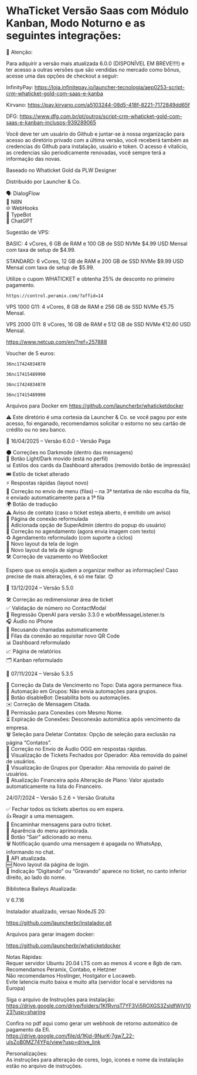 # WhaTicket Versão Saas com Módulo Kanban, Modo Noturno e as seguintes integrações:</br>

🚨 Atenção: 

Para adquirir a versão mais atualizada 6.0.0 (DISPONÍVEL EM BREVE!!!!) e ter acesso a outras versões que são vendidas no mercado como bônus, acesse uma das opções de checkout a seguir:

InfinityPay:
https://loja.infinitepay.io/launcher-tecnologia/aep0253-script-crm-whaticket-gold-com-saas-e-kanba

Kirvano:
https://pay.kirvano.com/a5103244-08d5-418f-8221-7172849dd65f

DFG:
https://www.dfg.com.br/pt/outros/script-crm-whaticket-gold-com-saas-e-kanban-inclusos-939289065

Você deve ter um usuário do Github e juntar-se à nossa organização para acesso ao diretório privado com a última versão, você receberá também as credencias do Github para instalação, usuário e token. 
O acesso é vitalício, as credencias são periodicamente renovadas, você sempre terá a informação das novas.

Baseado no Whaticket Gold da PLW Designer

Distribuido por Launcher & Co.

🗣️ DialogFlow</br>
🔄 N8N</br>
🌐 WebHooks</br>
🤖 TypeBot</br>
💬 ChatGPT</br>

Sugestão de VPS:

BASIC: 4 vCores, 6 GB de RAM e 100 GB de SSD NVMe $4.99 USD Mensal com taxa de setup de $4.99.

STANDARD: 6 vCores, 12 GB de RAM e 200 GB de SSD NVMe $9.99 USD Mensal com taxa de setup de $5.99.

Utilize o cupom WHATICKET e obtenha 25% de desconto no primeiro pagamento.

```
https://control.peramix.com/?affid=14
```

VPS 1000 G11: 4 vCores, 8 GB de RAM e 256 GB de SSD NVMe €5.75 Mensal.

VPS 2000 G11: 8 vCores, 16 GB de RAM e 512 GB de SSD NVMe €12.60 USD Mensal.

https://www.netcup.com/en/?ref=257888

Voucher de 5 euros:

```
36nc17424834870
```

```
36nc17415489990
```
```
36nc17424834870
```
```
36nc17415489990
```

Arquivos para Docker em https://github.com/launcherbr/whaticketdocker

⚠️ Este diretório é uma cortesia da Launcher & Co. se você pagou por este acesso, foi enganado, recomendamos solicitar o estorno no seu cartão de crédito ou no seu banco.

📅 16/04/2025 – Versão 6.0.0 - Versão Paga

🌑 Correções no Darkmode (dentro das mensagens)  
🔄 Botão Light/Dark movido (está no perfil)  
📊 Estilos dos cards da Dashboard alterados (removido botão de impressão)  
🎟️ Estilo de ticket alterado  
⚡ Respostas rápidas (layout novo)  
📂 Correção no envio de menu (filas) – na 3ª tentativa de não escolha da fila, é enviado automaticamente para a 1ª fila  
🌍 Botão de tradução  
⚠️ Aviso de contato (caso o ticket esteja aberto, é emitido um aviso)  
🔧 Página de conexão reformulada  
👑 Adicionada opção de SuperAdmin (dentro do popup do usuário)  
📆 Correção no agendamento (agora envia imagem com texto)  
♻️ Agendamento reformulado (com suporte a ciclos)  
🔐 Novo layout da tela de login  
📝 Novo layout da tela de signup  
🛠️ Correção de vazamento no WebSocket

Espero que os emojis ajudem a organizar melhor as informações! Caso precise de mais alterações, é só me falar. 😊

📅 13/12/2024 – Versão 5.5.0

🛠️ Correção ao redimensionar área de ticket</br>
✅ Validação de número no ContactModal</br>
🔄 Regressão OpenAI para versão 3.3.0 e wbotMessageListener.ts</br>
🎧 Áudio no iPhone</br>
📵 Recusando chamadas automaticamente</br>
📲 Filas da conexão ao requisitar novo QR Code</br>
📊 Dashboard reformulado</br>
📈 Página de relatórios</br>
🗂️ Kanban reformulado</br>

📅 07/11/2024 – Versão 5.3.5

📅 Correção da Data de Vencimento no Topo: Data agora permanece fixa. </br>
🔄 Automação em Grupos: Não envia automações para grupos. </br>
🚫 Botão disableBot: Desabilita bots ou automações. </br>
✉️ Correção de Mensagem Citada. </br>
🔗 Permissão para Conexões com Mesmo Nome. </br>
⏳ Expiração de Conexões: Desconexão automática após vencimento da empresa. </br>
🗑️ Seleção para Deletar Contatos: Opção de seleção para exclusão na página “Contatos”. </br>
🎵 Correção no Envio de Áudio OGG em respostas rápidas. </br>
📂 Visualização de Tickets Fechados por Operador: Aba removida do painel de usuários. </br>
📜 Visualização de Grupos por Operador: Aba removida do painel de usuários. </br>
💸 Atualização Financeira após Alteração de Plano: Valor ajustado automaticamente na lista do Financeiro. </br>

24/07/2024 – Versão 5.2.6 = Versão Gratuita

✅ Fechar todos os tickets abertos ou em espera. </br>
👍 Reagir a uma mensagem. </br>
🔄 Encaminhar mensagens para outro ticket. </br>
🎨 Aparência do menu aprimorada. </br>
🚪 Botão “Sair” adicionado ao menu. </br>
🗑️ Notificação quando uma mensagem é apagada no WhatsApp, informando no chat. </br>
🔄 API atualizada. </br>
🆕 Novo layout da página de login. </br>
💬 Indicação “Digitando” ou “Gravando” aparece no ticket, no canto inferior direito, ao lado do nome. </br>

Biblioteca Baileys Atualizada:</br>

V 6.7.16

Instalador atualizado, versao NodeJS 20:

https://github.com/launcherbr/instalador.git

Arquivos para gerar imagem docker:

https://github.com/launcherbr/whaticketdocker

Notas Rápidas: </br>
Requer servidor Ubuntu 20.04 LTS com ao menos 4 vcore e 8gb de ram.</br>
Recomendamos Peramix, Contabo, e Hetzner</br>
Não recomendamos Hostinger, Hostgator e Locaweb.</br>
Evite latencia muito baixa e muito alta (servidor local e servidores na Europa)</br>

Siga o arquivo de Instruções para instalação:</br>
https://drive.google.com/drive/folders/1KfRvnsT7YF3Vj5ROXGS3ZsIdfWjV1023?usp=sharing

Confira no pdf aqui como gerar um webhook de retorno automático de pagamento da Efi.</br>
https://drive.google.com/file/d/1Kjd-9NurK-7gw7_22-uIsZoB0MZ74YFp/view?usp=drive_link

Personalizações:</br>
As instruções para alteração de cores, logo, icones e nome da instalação estão no arquivo de instruções.
